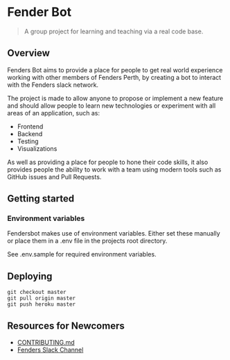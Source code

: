 # Fender Bot

> A group project for learning and teaching via a real code base.

## Overview

Fenders Bot aims to provide a place for people to get real world experience working with other members of Fenders Perth, by creating a bot to interact with the Fenders slack network.

The project is made to allow anyone to propose or implement a new feature and should allow people to learn new technologies or experiment with all areas of an application, such as:

- Frontend
- Backend
- Testing
- Visualizations

As well as providing a place for people to hone their code skills, it also provides people the ability to work with a team using modern tools such as GitHub issues and Pull Requests.

## Getting started

### Environment variables

Fendersbot makes use of environment variables.  Either set these manually or place them in a .env file in the projects root directory.

See .env.sample for required environment variables. 

## Deploying

```
git checkout master
git pull origin master
git push heroku master
```

## Resources for Newcomers

* [CONTRIBUTING.md](./CONTRIBUTING.md)
* [Fenders Slack Channel](http://fendersslack.herokuapp.com)
